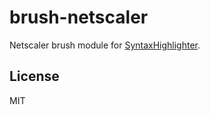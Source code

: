 # brush-netscaler

Netscaler brush module for [SyntaxHighlighter](https://github.com/syntaxhighlighter/syntaxhighlighter).

## License

MIT
